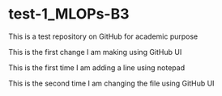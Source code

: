 # test-1_MLOPs-B3
This is a test repository on GitHub for academic purpose

This is the first change I am making using GitHub UI

This is the first time I am adding a line using notepad

This is the second time I am changing the file using GitHub UI
